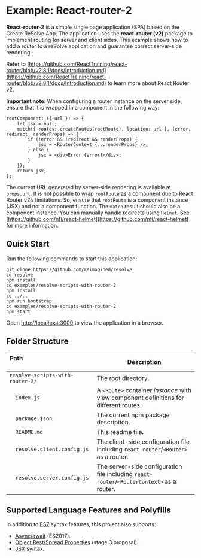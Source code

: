 # Example: React-router-2
**React-router-2** is a simple single page application (SPA) based on the Create ReSolve App. The application uses the **react-router (v2)** package to implement routing for server and client sides. This example shows how to add a router to a reSolve application and guarantee correct server-side rendering.

Refer to [https://github.com/ReactTraining/react-router/blob/v2.8.1/docs/Introduction.md](https://github.com/ReactTraining/react-router/blob/v2.8.1/docs/Introduction.md) to learn more about React Router v2.

**Important note**: When configuring a router instance on the server side, ensure that it is wrapped in a component in the following way:
```
rootComponent: ({ url }) => {
    let jsx = null;
    match({ routes: createRoutes(rootRoute), location: url }, (error, redirect, renderProps) => {
        if (!error && !redirect && renderProps) {
            jsx = <RouterContext {...renderProps} />;
        } else {
            jsx = <div>Error {error}</div>;
        }
    });
    return jsx;
};
```

The current URL generated by server-side rendering is available at `props.url`. It is not possible to wrap `rootRoute` as a component due to React Router v2’s limitations. So, ensure that `rootRoute` is a component instance (JSX) and not a component function. The `match` result should also be a component instance.
You can manually handle redirects using `Helmet`. See [https://github.com/nfl/react-helmet](https://github.com/nfl/react-helmet) for more information.

## Quick Start

Run the following commands to start this application:
```
git clone https://github.com/reimagined/resolve
cd resolve
npm install
cd examples/resolve-scripts-with-router-2
npm install
cd ../..
npm run bootstrap
cd examples/resolve-scripts-with-router-2
npm start
```

Open [http://localhost:3000](http://localhost:3000) to view the application in a browser.

## Folder Structure

| ​Path ​ ​ ​ ​ ​ ​ ​ ​ ​ ​ ​ ​ ​ ​ ​ ​ ​ ​ ​ ​​ ​ ​ ​ ​ ​​ ​ ​ ​ ​| Description                                                                              |
| ---------------------------------| ---------------------------------------------------------------------------------------- |
| `resolve-scripts-with-router-2/` | The root directory.                                               |
| `​ ​ ​index.js                    ` | A `<Route>` container *instance* with view component definitions for different routes.  |
| `​ ​ package.json                ` | The current npm package description.                                                       |
| `​ ​ README.md                   ` | This readme file.                                                                         |
| `​ ​ resolve.client.config.js    ` | The client-side configuration file including `react-router`/`<Router>` as a router.             |
| `​ ​ resolve.server.config.js    ` | The server-side configuration file including `react-router`/`<RouterContext>` as a router.      |

## Supported Language Features and Polyfills

In addition to [ES7](http://2ality.com/2016/01/ecmascript-2016.html) syntax features, this project also supports:

* [Async/await](https://github.com/tc39/ecmascript-asyncawait) (ES2017).
* [Object Rest/Spread Properties](https://github.com/sebmarkbage/ecmascript-rest-spread) (stage 3 proposal).
* [JSX](https://facebook.github.io/react/docs/introducing-jsx.html) syntax.
